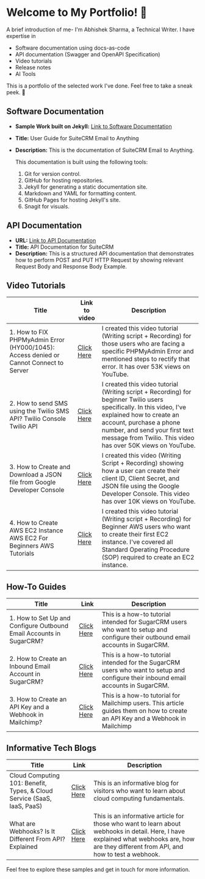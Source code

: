 # Welcome to My Portfolio! 👋

A brief introduction of me-
I'm Abhishek Sharma, a Technical Writer. I have expertise in 
- Software documentation using docs-as-code
- API documentation (Swagger and OpenAPI Specification)
- Video tutorials
- Release notes
- AI Tools

This is a portfolio of the selected work  I've done. Feel free to take a sneak peek. :eyes:

## Software Documentation
- **Sample Work built on Jekyll:** [Link to Software Documentation](https://abhishek1998.github.io/beta-docs-website/)
- **Title:** User Guide for SuiteCRM Email to Anything
- **Description:** This is the documentation of SuiteCRM Email to Anything.

    This documentation is built using the following tools:

     1. Git for version control.
     2. GitHub for hosting repositories.
     3. Jekyll for generating a static documentation site.
     4. Markdown and YAML for formatting content.
     5. GitHub Pages for hosting Jekyll's site.
     6. Snagit for visuals.

## API Documentation
- **URL:** [Link to API Documentation](https://github.com/abhishek1998/sample-api-documentation/blob/main/Create%20and%20Update%20Leads.md)
- **Title:** API Documentation for SuiteCRM
- **Description:** This is a structured API documentation that demonstrates how to perform POST and PUT HTTP Request by showing relevant Request Body and Response Body Example.

## Video Tutorials

| Title | Link to video | Description |
| -------- | -------- | -------- |
| 1. How to FIX PHPMyAdmin Error (HY000/1045): Access denied or Cannot Connect to Server | [Click Here](https://www.youtube.com/watch?v=o56L2He3YbA) | I created this video tutorial (Writing script + Recording) for those users who are facing a specific PHPMyAdmin Error and mentioned steps to rectify that error. It has over 53K views on YouTube. |
| 2. How to send SMS using the Twilio SMS API?  Twilio Console  Twilio API | [Click Here](https://www.youtube.com/watch?v=-fqGGqXHQ2E) | I created this video tutorial (Writing script + Recording) for beginner Twilio users specifically. In this video, I've explained how to create an account, purchase a phone number, and send your first text message from Twilio. This video has over 50K views on YouTube. |
| 3. How to Create and Download a JSON file from Google Developer Console | [Click Here](https://youtu.be/-Ligw-VMqvQ) | I created this video (Writing Script + Recording) showing how a user can create their client ID, Client Secret, and JSON file using the Google Developer Console. This video has over 10K views on YouTube. |
| 4. How to Create AWS EC2 Instance  AWS EC2 For Beginners  AWS Tutorials | [Click Here](https://www.youtube.com/watch?v=k_FPNHUh66A) | I created this video tutorial (Writing script + Recording) for Beginner AWS users who want to create their first EC2 instance. I've covered all Standard Operating Procedure (SOP) required to create an EC2 instance. |

## How-To Guides

| Title | Link | Description |
| ------- | ------- | ------- |
| 1. How to Set Up and Configure Outbound Email Accounts in SugarCRM? | [Click Here](https://store.outrightcrm.com/blog/set-up-and-configure-sugarcrm-outbound-email-accounts/) | This is a how-to tutorial intended for SugarCRM users who want to setup and configure their outbound email accounts in SugarCRM. |
| 2. How to Create an Inbound Email Account in SugarCRM? | [Click Here](https://store.outrightcrm.com/blog/create-an-inbound-email-account-in-sugarcrm/) | This is a how-to tutorial intended for the SugarCRM users who want to setup and configure their inbound email accounts in SugarCRM. |
| 3. How to Create an API Key and a Webhook in Mailchimp? | [Click Here](https://store.outrightcrm.com/blog/how-to-create-an-api-key-and-a-webhook-in-mailchimp/) | This is a how-to tutorial for Mailchimp users. This article guides them on how to create an API Key and a Webhook in Mailchimp |

## Informative Tech Blogs

| Title | Link | Description |
| ------- | ------- | ------- |
| Cloud Computing 101: Benefit, Types, & Cloud Service (SaaS, IaaS, PaaS) | [Click Here](https://store.outrightcrm.com/blog/cloud-computing/) | This is an informative blog for visitors who want to learn about cloud computing fundamentals. |
| What are Webhooks? Is It Different From API? Explained | [Click Here](https://store.outrightcrm.com/blog/what-are-webhooks/) | This is an informative article for those who want to learn about webhooks in detail. Here, I have explained what webhooks are, how are they different from API, and how to test a webhook. |

Feel free to explore these samples and get in touch for more information.
